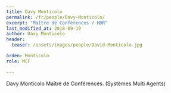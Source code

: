 ```yaml
---
title: Davy Monticolo
permalink: /fr/people/Davy-Monticolo/
excerpt: "Maître de Conférences / HDR"
last_modified_at: 2018-09-19
author: Davy Monticolo
header:
  teaser: /assets/images/people/David-Monticolo.jpg

orden: Monticolo
role: MCF

---
```


Davy Monticolo
Maître de Conférences. (Systèmes Multi Agents)